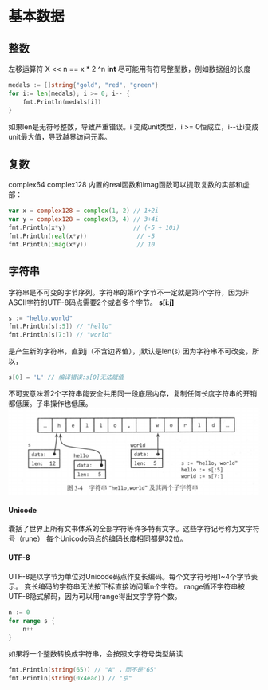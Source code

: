 # 基本数据

## 整数
左移运算符 
X << n == x * 2 ^n
**int**
尽可能用有符号整型数，例如数据组的长度

```go
medals := []string{"gold", "red", "green"}
for i:= len(medals); i >= 0; i-- {
    fmt.Println(medals[i])
}
```
如果len是无符号整数，导致严重错误。i 变成unit类型，i >= 0恒成立，i--让i变成unit最大值，导致越界访问元素。

## 复数
complex64 complex128
内置的real函数和imag函数可以提取复数的实部和虚部：
```go
var x = complex128 = complex(1, 2) // 1+2i
var y = complex128 = complex(3, 4) // 3+4i
fmt.Println(x*y)                   // (-5 + 10i)
fmt.Println(real(x*y))              // -5
fmt.Println(imag(x*y))              // 10 
```

## 字符串
字符串是不可变的字节序列。字符串的第i个字节不一定就是第i个字符，因为非ASCII字符的UTF-8码点需要2个或者多个字节。
**s[i:j]**

```go
s := "hello,world"
fmt.Println(s[:5]) // "hello"
fmt.Println(s[7:]) // "world"
```
是产生新的字符串，直到j（不含边界值），j默认是len(s)
因为字符串不可改变，所以，
```go
s[0] = 'L' // 编译错误:s[0]无法赋值
```
不可变意味着2个字符串能安全共用同一段底层内存，复制任何长度字符串的开销都低廉。子串操作也低廉。
![alt text](../../public/go_string.png)

#### Unicode
囊括了世界上所有文书体系的全部字符等许多特有文字。这些字符记号称为文字符号（rune）
每个Unicode码点的编码长度相同都是32位。

#### UTF-8
UTF-8是以字节为单位对Unicode码点作变长编码。每个文字符号用1~4个字节表示。
变长编码的字符串无法按下标直接访问第n个字符。
range循环字符串被UTF-8隐式解码，因为可以用range得出文字字符个数。

```go
n := 0
for range s {
    n++
}
```
如果将一个整数转换成字符串，会按照文字符号类型解读

```go
fmt.Println(string(65)) // "A" ，而不是"65"
fmt.Println(string(0x4eac)) // "京"
```
